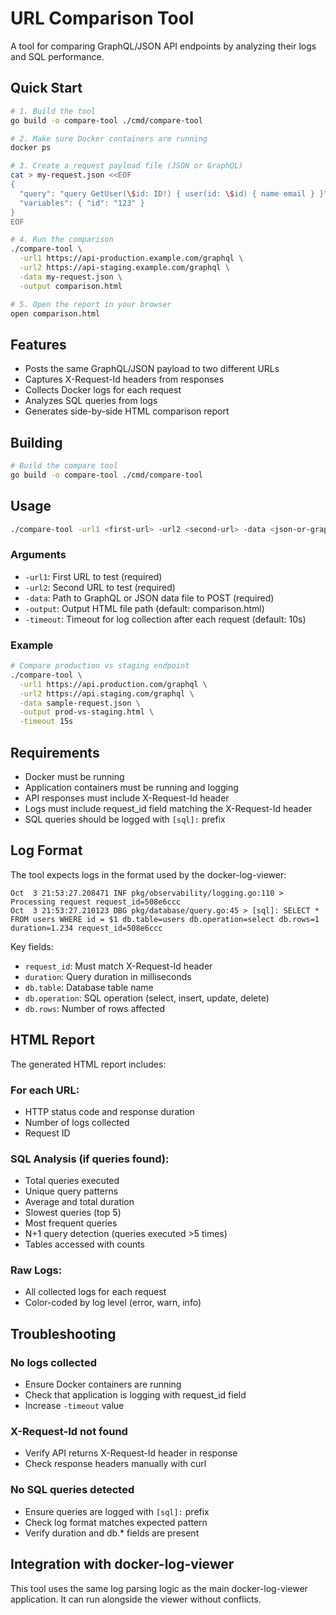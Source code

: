 # URL Comparison Tool

A tool for comparing GraphQL/JSON API endpoints by analyzing their logs and SQL performance.

## Quick Start

```bash
# 1. Build the tool
go build -o compare-tool ./cmd/compare-tool

# 2. Make sure Docker containers are running
docker ps

# 3. Create a request payload file (JSON or GraphQL)
cat > my-request.json <<EOF
{
  "query": "query GetUser(\$id: ID!) { user(id: \$id) { name email } }",
  "variables": { "id": "123" }
}
EOF

# 4. Run the comparison
./compare-tool \
  -url1 https://api-production.example.com/graphql \
  -url2 https://api-staging.example.com/graphql \
  -data my-request.json \
  -output comparison.html

# 5. Open the report in your browser
open comparison.html
```

## Features

- Posts the same GraphQL/JSON payload to two different URLs
- Captures X-Request-Id headers from responses
- Collects Docker logs for each request
- Analyzes SQL queries from logs
- Generates side-by-side HTML comparison report

## Building

```bash
# Build the compare tool
go build -o compare-tool ./cmd/compare-tool
```

## Usage

```bash
./compare-tool -url1 <first-url> -url2 <second-url> -data <json-or-graphql-file> [-output comparison.html] [-timeout 10s]
```

### Arguments

- `-url1`: First URL to test (required)
- `-url2`: Second URL to test (required)
- `-data`: Path to GraphQL or JSON data file to POST (required)
- `-output`: Output HTML file path (default: comparison.html)
- `-timeout`: Timeout for log collection after each request (default: 10s)

### Example

```bash
# Compare production vs staging endpoint
./compare-tool \
  -url1 https://api.production.com/graphql \
  -url2 https://api.staging.com/graphql \
  -data sample-request.json \
  -output prod-vs-staging.html \
  -timeout 15s
```

## Requirements

- Docker must be running
- Application containers must be running and logging
- API responses must include X-Request-Id header
- Logs must include request_id field matching the X-Request-Id header
- SQL queries should be logged with `[sql]:` prefix

## Log Format

The tool expects logs in the format used by the docker-log-viewer:

```
Oct  3 21:53:27.208471 INF pkg/observability/logging.go:110 > Processing request request_id=508e6ccc
Oct  3 21:53:27.210123 DBG pkg/database/query.go:45 > [sql]: SELECT * FROM users WHERE id = $1 db.table=users db.operation=select db.rows=1 duration=1.234 request_id=508e6ccc
```

Key fields:
- `request_id`: Must match X-Request-Id header
- `duration`: Query duration in milliseconds
- `db.table`: Database table name
- `db.operation`: SQL operation (select, insert, update, delete)
- `db.rows`: Number of rows affected

## HTML Report

The generated HTML report includes:

### For each URL:
- HTTP status code and response duration
- Number of logs collected
- Request ID

### SQL Analysis (if queries found):
- Total queries executed
- Unique query patterns
- Average and total duration
- Slowest queries (top 5)
- Most frequent queries
- N+1 query detection (queries executed >5 times)
- Tables accessed with counts

### Raw Logs:
- All collected logs for each request
- Color-coded by log level (error, warn, info)

## Troubleshooting

### No logs collected
- Ensure Docker containers are running
- Check that application is logging with request_id field
- Increase `-timeout` value

### X-Request-Id not found
- Verify API returns X-Request-Id header in response
- Check response headers manually with curl

### No SQL queries detected
- Ensure queries are logged with `[sql]:` prefix
- Check log format matches expected pattern
- Verify duration and db.* fields are present

## Integration with docker-log-viewer

This tool uses the same log parsing logic as the main docker-log-viewer application. It can run alongside the viewer without conflicts.
